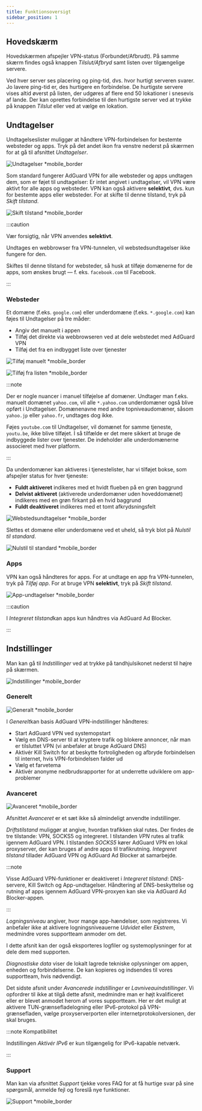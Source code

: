 ```yaml
---
title: Funktionsoversigt
sidebar_position: 1
---
```


## Hovedskærm

Hovedskærmen afspejler VPN-status (Forbundet/Afbrudt). På samme skærm findes også knappen *Tilslut/Afbryd* samt listen over tilgængelige servere.

Ved hver server ses placering og ping-tid, dvs. hvor hurtigt serveren svarer. Jo lavere ping-tid er, des hurtigere en forbindelse. De hurtigste servere vises altid øverst på listen, der udgøres af flere end 50 lokationer i snesevis af lande. Der kan oprettes forbindelse til den hurtigste server ved at trykke på knappen *Tilslut* eller ved at vælge en lokation.

## Undtagelser

Undtagelseslister muliggør at håndtere VPN-forbindelsen for bestemte websteder og apps. Tryk på det andet ikon fra venstre nederst på skærmen for at gå til afsnittet *Undtagelser*.

![Undtagelser *mobile_border](https://cdn.adtidy.org/content/kb/vpn/android/exclusions.jpg)

Som standard fungerer AdGuard VPN for alle websteder og apps undtagen dem, som er føjet til undtagelser: Er intet angivet i undtagelser, vil VPN være aktivt for alle apps og websteder. VPN kan også aktivere **selektivt**, dvs. kun for bestemte apps eller websteder. For at skifte til denne tilstand, tryk på *Skift tilstand*.

![Skift tilstand *mobile_border](https://cdn.adtidy.org/content/kb/vpn/android/change_mode.jpg)

:::caution

Vær forsigtig, når VPN anvendes **selektivt**.

Undtages en webbrowser fra VPN-tunnelen, vil webstedsundtagelser ikke fungere for den.

Skiftes til denne tilstand for websteder, så husk at tilføje domænerne for de apps, som ønskes brugt — f. eks. `facebook.com` til Facebook.

:::

### Websteder

Et domæne (f.eks. `google.com`) eller underdomæne (f.eks. `*.google.com`) kan føjes til Undtagelser på tre måder:

- Angiv det manuelt i appen
- Tilføj det direkte via webbrowseren ved at dele webstedet med AdGuard VPN
- Tilføj det fra en indbygget liste over tjenester

![Tilføj manuelt *mobile_border](https://cdn.adtidy.org/content/kb/vpn/android/manually.jpg)

![Tilføj fra listen *mobile_border](https://cdn.adtidy.org/content/kb/vpn/android/from_list.jpg)

:::note

Der er nogle nuancer i manuel tilføjelse af domæner. Undtager man f.eks. manuelt domænet `yahoo.com`, vil alle `*.yahoo.com` underdomæner også blive opført i Undtagelser. Domænenavne med andre topniveaudomæner, såsom `yahoo.jp` eller `yahoo.fr`, undtages dog ikke.

Føjes `youtube.com` til Undtagelser, vil domænet for samme tjeneste, `youtu.be`, ikke blive tilføjet. I så tilfælde er det mere sikkert at bruge de indbyggede lister over tjenester. De indeholder alle underdomænerne associeret med hver platform.

:::

Da underdomæner kan aktiveres i tjenestelister, har vi tilføjet bokse, som afspejler status for hver tjeneste:

- **Fuldt aktiveret** indikeres med et hvidt flueben på en grøn baggrund
- **Delvist aktiveret** (aktiverede underdomæner uden hoveddomænet) indikeres med en grøn firkant på en hvid baggrund
- **Fuldt deaktiveret** indikeres med et tomt afkrydsningsfelt

![Webstedsundtagelser *mobile_border](https://cdn.adtidy.org/content/kb/vpn/android/websites.png)

Slettes et domæne eller underdomæne ved et uheld, så tryk blot på *Nulstil til standard*.

![Nulstil til standard *mobile_border](https://cdn.adtidy.org/content/kb/vpn/android/reset.jpg)

### Apps

VPN kan også håndteres for apps. For at undtage en app fra VPN-tunnelen, tryk på *Tilføj app*. For at bruge VPN **selektivt**, tryk på *Skift tilstand*.

![App-undtagelser *mobile_border](https://cdn.adtidy.org/content/kb/vpn/android/apps.jpg)

:::caution

I *Integreret tilstand*kan apps kun håndtres via AdGuard Ad Blocker.

:::

## Indstillinger

Man kan gå til *Indstillinger* ved at trykke på tandhjulsikonet nederst til højre på skærmen.

![Indstillinger *mobile_border](https://cdn.adtidy.org/content/kb/vpn/android/settings.jpg)

### Generelt

![Generalt *mobile_border](https://cdn.adtidy.org/content/kb/vpn/android/general.jpg)

I *Generelt*kan basis AdGuard VPN-indstillinger håndteres:

- Start AdGuard VPN ved systemopstart
- Vælg en DNS-server til at kryptere trafik og blokere annoncer, når man er tilsluttet VPN (vi anbefaler at bruge AdGuard DNS)
- Aktivér Kill Switch for at beskytte fortroligheden og afbryde forbindelsen til internet, hvis VPN-forbindelsen falder ud
- Vælg et farvetema
- Aktivér anonyme nedbrudsrapporter for at underrette udviklere om app-problemer

### Avanceret

![Avanceret *mobile_border](https://cdn.adtidy.org/content/kb/vpn/android/advanced.png)

Afsnittet *Avanceret* er et sæt ikke så almindeligt anvendte indstillinger.

*Driftstilstand* muliggør at angive, hvordan trafikken skal rutes. Der findes de tre tilstande: VPN, SOCKS5 og integreret. I tilstanden *VPN* rutes al trafik igennem AdGuard VPN. I tilstanden *SOCKS5* kører AdGuard VPN en lokal proxyserver, der kan bruges af andre apps til trafikrutning. *Integreret tilstand* tillader AdGuard VPN og AdGuard Ad Blocker at samarbejde.

:::note

Visse AdGuard VPN-funktioner er deaktiveret i *Integreret tilstand*: DNS-servere, Kill Switch og App-undtagelser. Håndtering af DNS-beskyttelse og rutning af apps igennem AdGuard VPN-proxyen kan ske via AdGuard Ad Blocker-appen.

:::

*Logningsniveau* angiver, hvor mange app-hændelser, som registreres. Vi anbefaler ikke at aktivere logningsniveauerne *Udvidet* eller *Ekstrem*, medmindre vores supportteam anmoder om det.

I dette afsnit kan der også eksporteres logfiler og systemoplysninger for at dele dem med supporten.

*Diagnostiske data* viser de lokalt lagrede tekniske oplysninger om appen, enheden og forbindelserne. De kan kopieres og indsendes til vores supportteam, hvis nødvendigt.

Det sidste afsnit under *Avancerede indstillinger* er *Lavniveauindstillinger*. Vi opfordrer til ikke at tilgå dette afsnit, medmindre man er højt kvalificeret eller er blevet anmodet herom af vores supportteam. Her er det muligt at aktivere TUN-grænsefladelogning eller IPv6-protokol på VPN-grænsefladen, vælge proxyserverporten eller internetprotokolversionen, der skal bruges.

:::note Kompatibilitet

Indstillingen *Aktivér IPv6* er kun tilgængelig for IPv6-kapable netværk.

:::

### Support

Man kan via afsnittet *Support* tjekke vores FAQ for at få hurtige svar på sine spørgsmål, anmelde fejl og foreslå nye funktioner.

![Support *mobile_border](https://cdn.adtidy.org/content/kb/vpn/android/support.jpg)
